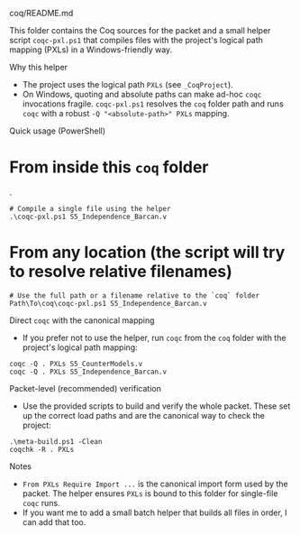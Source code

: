 coq/README.md

This folder contains the Coq sources for the packet and a small helper script
`coqc-pxl.ps1` that compiles files with the project's logical path mapping
(PXLs) in a Windows-friendly way.

Why this helper
- The project uses the logical path `PXLs` (see `_CoqProject`).
- On Windows, quoting and absolute paths can make ad-hoc `coqc` invocations
  fragile. `coqc-pxl.ps1` resolves the `coq` folder path and runs `coqc`
  with a robust `-Q "<absolute-path>" PXLs` mapping.

Quick usage (PowerShell)

# From inside this `coq` folder
.
```
# Compile a single file using the helper
.\coqc-pxl.ps1 S5_Independence_Barcan.v
```

# From any location (the script will try to resolve relative filenames)
```
# Use the full path or a filename relative to the `coq` folder
Path\To\coq\coqc-pxl.ps1 S5_Independence_Barcan.v
```

Direct `coqc` with the canonical mapping
- If you prefer not to use the helper, run `coqc` from the `coq` folder with the
  project's logical path mapping:

```
coqc -Q . PXLs S5_CounterModels.v
coqc -Q . PXLs S5_Independence_Barcan.v
```

Packet-level (recommended) verification
- Use the provided scripts to build and verify the whole packet. These set
  up the correct load paths and are the canonical way to check the project:

```
.\meta-build.ps1 -Clean
coqchk -R . PXLs
```

Notes
- `From PXLs Require Import ...` is the canonical import form used by the
  packet. The helper ensures `PXLs` is bound to this folder for single-file
  `coqc` runs.
- If you want me to add a small batch helper that builds all files in order,
  I can add that too.

